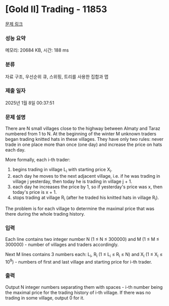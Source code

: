 # [Gold II] Trading - 11853 

[문제 링크](https://www.acmicpc.net/problem/11853) 

### 성능 요약

메모리: 20684 KB, 시간: 188 ms

### 분류

자료 구조, 우선순위 큐, 스위핑, 트리를 사용한 집합과 맵

### 제출 일자

2025년 1월 8일 00:37:51

### 문제 설명

<p>There are N small villages close to the highway between Almaty and Taraz numbered from 1 to N. At the beginning of the winter M unknown traders began trading knitted hats in these villages. They have only two rules: never trade in one place more than once (one day) and increase the price on hats each day.</p>

<p>More formally, each i-th trader:</p>

<ol>
	<li>begins trading in village L<sub>i</sub> with starting price X<sub>i</sub>.</li>
	<li>each day he moves to the next adjacent village, i.e. if he was trading in village j yesterday, then today he is trading in village j + 1.</li>
	<li>each day he increases the price by 1, so if yesterday's price was x, then today's price is x + 1.</li>
	<li>stops trading at village R<sub>i</sub> (after he traded his knitted hats in village R<sub>i</sub>).</li>
</ol>

<p>The problem is for each village to determine the maximal price that was there during the whole trading history.</p>

### 입력 

 <p>Each line contains two integer number N (1 ≤ N ≤ 300000) and M (1 ≤ M ≤ 300000) - number of villages and traders accordingly.</p>

<p>Next M lines contains 3 numbers each: L<sub>i</sub>, R<sub>i</sub> (1 ≤ L<sub>i</sub> ≤ R<sub>i</sub> ≤ N) and X<sub>i</sub> (1 ≤ X<sub>i</sub> ≤ 10<sup>9</sup>) - numbers of first and last village and starting price for i-th trader.</p>

### 출력 

 <p>Output N integer numbers separating them with spaces - i-th number being the maximal price for the trading history of i-th village. If there was no trading in some village, output 0 for it.</p>

